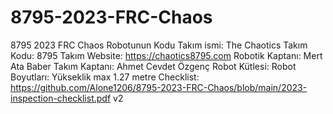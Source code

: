 # 8795-2023-FRC-Chaos
8795 2023 FRC Chaos Robotunun Kodu
Takım ismi: The Chaotics
Takım Kodu: 8795
Takım Website: https://chaotics8795.com
Robotik Kaptanı: Mert Ata Baber
Takım Kaptanı: Ahmet Cevdet Özgenç
Robot Kütlesi:
Robot Boyutları: Yükseklik max 1.27 metre
Checklist: https://github.com/Alone1206/8795-2023-FRC-Chaos/blob/main/2023-inspection-checklist.pdf v2
